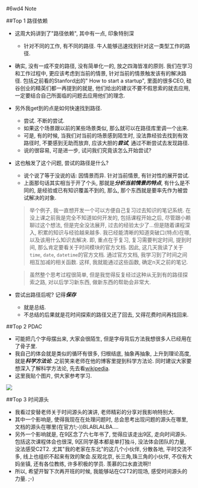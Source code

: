 #6wd4 Note

##Top 1 路径依赖
- 这周大妈讲到了"路径依赖", 其中有一点, 印象特别深
   - 针对不同的工作, 有不同的路径. 牛人能够迅速找到针对这一类型工作的路径. 
- 确实, 没有一成不变的路径, 没有简单化一的, 放之四海皆准的原则. 我们在学习和工作过程中, 更应该考虑到当前的情景, 针对当前的情景触发该有的解决路径. 包括之前看的Stanford出的" How to start a startup", 里面的很多CEO, 硅谷创业的精英们都一再提到的就是, 他们给出的建议不要不假思索的就去应用, 一定要结合自己所面临的问题去应用他们的理念.
- 另外我get到的点是如何快速找到路径. 
    - 尝试. 不断的尝试.
    - 如果这个场景跟以前的某些场景类似, 那么就可以在路径库里调一个出来.
    - 可是, 有的时候, 当我们对当前的场景感到陌生时, 没法靠经验去找到有效路径时, 不要感到无助而放弃, 应该大胆的***尝试***, 通过不断尝试去发现路径.
    - 说的很容易, 可是进一步, 试问我们究竟该怎么开始尝试? 
- 这也触发了这个问题, 尝试的路径是什么?
    - 说个说了等于没说的话: 因情景而异. 针对当前情景, 有针对性的展开尝试.
    - 上面那句话其实相当于开了个头, 那就是***分析当前情景的特点***, 有什么是不同的, 是经验或已有知识覆盖不到的, 那么, 那个东西就是要率先作为被尝试解决的对象.
    
    > 举个例子, 我一直想开发一个可以方便自己复习过去知识的笔记系统. 在没上课之前我是完全不知道如何开发的, 包括课程开始之后, 尽管跟小赖聊过这个想法, 但是完全没法展开, 过去的经验太少了...但是随着课程深入, 积累的知识与经验越来越多. 我已经能清晰的知道突破口(特点)在哪, 以及该用什么知识去解决. 即, 重点在于复习, 复习需要判定时间, 提到时间, 那么肯定要看关于时间模块的官方文档. 因此, 这几天我读了关于`time`, `date`, `datetime`的官方文档. 通过官方文档, 我学习到了时间之间相互加减的相关函数. 这样, 我就能通过这些函数, 确定n天之前的笔记.  
    
    > 虽然整个思考过程很简单, 但是我觉得反复经过这种从无到有的路径探索之路, 对以后学习新东西, 做新东西的帮助会非常大.
    
- 尝试出路径后呢? 记得***保存***
   - 就是总结. 
   - 不总结的后果就是花时间探索的路径又还了回去, 又得花费时间再找回来.
      
##Top 2 PDAC
- 可能把几个字母摆出来, 大家会很陌生, 但是字母背后方法我想很多人已经用在了骨子里.
- 我自己的体会就是类似的循环有很多, 归根结底, 抽象再抽象, 上升到理论高度, 就是***科学方法论***. 之前笑来老师在他的博客里提到科学方法论. 同时建议大家要想深入了解科学方法论, 先去看[wikipedia](https://en.wikipedia.org/wiki/Scientific_method).
- 这里我贴个图片, 供大家参考学习.

![](http://7xnwxz.com1.z0.glb.clouddn.com/The_Scientific_Method_as_an_Ongoing_Process.svg.png)



##Top 3 时间源头
- 我看过安替老师关于时间源头的演讲, 老师精彩的分享对我影响特别大.
- 其中一个影响是, 使得我现在在处理问题时, 总会思考出现问题的源头在哪里, 文档的源头在哪里(在官方!;-))BLABLALBA....
- 另外一个影响就是, 在9区念了六七年书了, 觉得应该走出9区, 走向时间源头. 包括这次课程体会也很深, 9区同学基本都是单打独斗, 没法体会团队的力量, 没法感受C2T2. 尤其"我的老家在东北"的这几个小伙伴, 分散各地, 平时交流不多, 线上也组织不起来有效的聚会.反观北京, 长三角,珠三角的小伙伴, 不仅有大妈坐镇, 还有各位教练, 许多积极的学员. 羡慕的口水直流啊!!
- 所以, 希望开智下次再开班的时候, 我能够站在C2T2的现场, 感受时间源头的力量. ;-) 